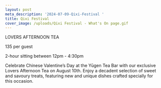 ```yaml
---
layout: post
meta_description: '2024-07-09-Qixi-Festival '
title: Qixi Festival
cover_image: /uploads/Qixi Festival - What's On page.gif
---
```


LOVERS AFTERNOON TEA


135 per guest

2-hour sitting between 12pm - 4:30pm

Celebrate Chinese Valentine’s Day at the Yūgen Tea Bar with our exclusive Lovers Afternoon Tea on August 10th. Enjoy a decadent selection of sweet and savoury treats, featuring new and unique dishes crafted specially for this occasion.

